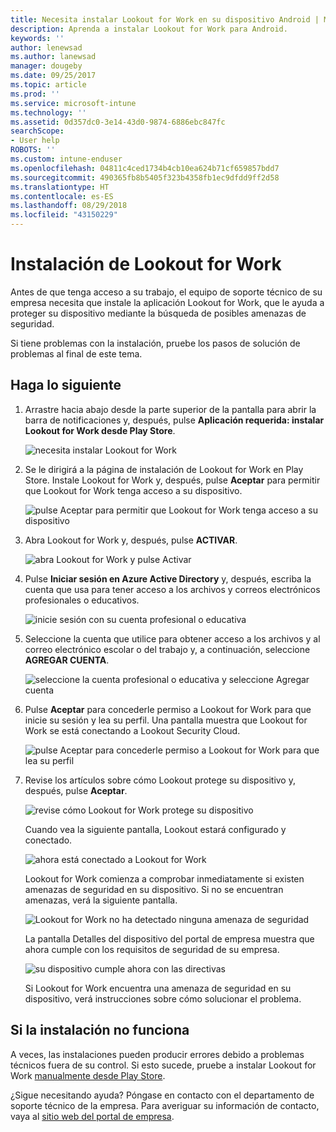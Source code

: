 ```yaml
---
title: Necesita instalar Lookout for Work en su dispositivo Android | Microsoft Docs
description: Aprenda a instalar Lookout for Work para Android.
keywords: ''
author: lenewsad
ms.author: lanewsad
manager: dougeby
ms.date: 09/25/2017
ms.topic: article
ms.prod: ''
ms.service: microsoft-intune
ms.technology: ''
ms.assetid: 0d357dc0-3e14-43d0-9874-6886ebc847fc
searchScope:
- User help
ROBOTS: ''
ms.custom: intune-enduser
ms.openlocfilehash: 04811c4ced1734b4cb10ea624b71cf659857bdd7
ms.sourcegitcommit: 490365fb8b5405f323b4358fb1ec9dfdd9ff2d58
ms.translationtype: HT
ms.contentlocale: es-ES
ms.lasthandoff: 08/29/2018
ms.locfileid: "43150229"
---
```

# <a name="install-lookout-for-work"></a>Instalación de Lookout for Work

Antes de que tenga acceso a su trabajo, el equipo de soporte técnico de su empresa necesita que instale la aplicación Lookout for Work, que le ayuda a proteger su dispositivo mediante la búsqueda de posibles amenazas de seguridad.

Si tiene problemas con la instalación, pruebe los pasos de solución de problemas al final de este tema.

## <a name="what-you-need-to-do"></a>Haga lo siguiente

1. Arrastre hacia abajo desde la parte superior de la pantalla para abrir la barra de notificaciones y, después, pulse **Aplicación requerida: instalar Lookout for Work desde Play Store**.

   ![necesita instalar Lookout for Work](./media/lookout-required-app-install-android.png)

2. Se le dirigirá a la página de instalación de Lookout for Work en Play Store. Instale Lookout for Work y, después, pulse **Aceptar** para permitir que Lookout for Work tenga acceso a su dispositivo.

   ![pulse Aceptar para permitir que Lookout for Work tenga acceso a su dispositivo](./media/lookout-accept-store-permissions-android.png)

3. Abra Lookout for Work y, después, pulse **ACTIVAR**.

   ![abra Lookout for Work y pulse Activar](./media/lookout-activate-button-android.png)

4. Pulse **Iniciar sesión en Azure Active Directory** y, después, escriba la cuenta que usa para tener acceso a los archivos y correos electrónicos profesionales o educativos.

   ![inicie sesión con su cuenta profesional o educativa](./media/lookout-sign-in-azure-android.png)

5. Seleccione la cuenta que utilice para obtener acceso a los archivos y al correo electrónico escolar o del trabajo y, a continuación, seleccione **AGREGAR CUENTA**.

   ![seleccione la cuenta profesional o educativa y seleccione Agregar cuenta](./media/lookout-pick-account-android.png)

6. Pulse **Aceptar** para concederle permiso a Lookout for Work para que inicie su sesión y lea su perfil. Una pantalla muestra que Lookout for Work se está conectando a Lookout Security Cloud.

   ![pulse Aceptar para concederle permiso a Lookout for Work para que lea su perfil](./media/lookout-needs-permission-to-view-profile-android.png)

7. Revise los artículos sobre cómo Lookout protege su dispositivo y, después, pulse **Aceptar**.

   ![revise cómo Lookout for Work protege su dispositivo](./media/lookout-how-it-protects-your-device-android.png)

   Cuando vea la siguiente pantalla, Lookout estará configurado y conectado.

   ![ahora está conectado a Lookout for Work](./media/lookout-you-are-now-connected-android.png)

   Lookout for Work comienza a comprobar inmediatamente si existen amenazas de seguridad en su dispositivo. Si no se encuentran amenazas, verá la siguiente pantalla.

   ![Lookout for Work no ha detectado ninguna amenaza de seguridad](./media/lookout-scan-no-threats-found-android.png)

   La pantalla Detalles del dispositivo del portal de empresa muestra que ahora cumple con los requisitos de seguridad de su empresa.

    ![su dispositivo cumple ahora con las directivas](./media/mtd-device-now-compliant-android.png)

   Si Lookout for Work encuentra una amenaza de seguridad en su dispositivo, verá instrucciones sobre cómo solucionar el problema.

## <a name="if-the-installation-doesnt-work"></a>Si la instalación no funciona

A veces, las instalaciones pueden producir errores debido a problemas técnicos fuera de su control. Si esto sucede, pruebe a instalar Lookout for Work [manualmente desde Play Store](https://play.google.com/store/apps/details?id=com.lookout.enterprise).


¿Sigue necesitando ayuda? Póngase en contacto con el departamento de soporte técnico de la empresa. Para averiguar su información de contacto, vaya al [sitio web del portal de empresa](https://go.microsoft.com/fwlink/?linkid=2010980).

